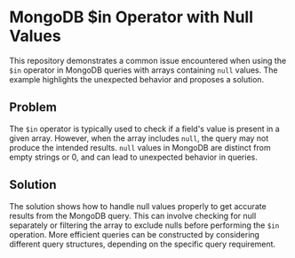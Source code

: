 # MongoDB $in Operator with Null Values

This repository demonstrates a common issue encountered when using the `$in` operator in MongoDB queries with arrays containing `null` values.  The example highlights the unexpected behavior and proposes a solution.

## Problem

The `$in` operator is typically used to check if a field's value is present in a given array. However, when the array includes `null`, the query may not produce the intended results.  `null` values in MongoDB are distinct from empty strings or 0, and can lead to unexpected behavior in queries.

## Solution

The solution shows how to handle null values properly to get accurate results from the MongoDB query. This can involve checking for null separately or filtering the array to exclude nulls before performing the `$in` operation.  More efficient queries can be constructed by considering different query structures, depending on the specific query requirement.

